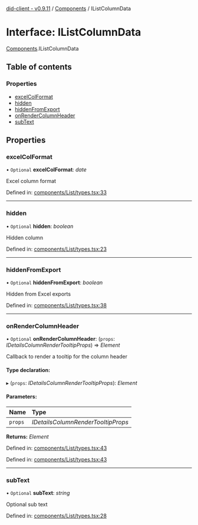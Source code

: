 [did-client - v0.9.11](../README.md) / [Components](../modules/components.md) / IListColumnData

# Interface: IListColumnData

[Components](../modules/components.md).IListColumnData

## Table of contents

### Properties

- [excelColFormat](components.ilistcolumndata.md#excelcolformat)
- [hidden](components.ilistcolumndata.md#hidden)
- [hiddenFromExport](components.ilistcolumndata.md#hiddenfromexport)
- [onRenderColumnHeader](components.ilistcolumndata.md#onrendercolumnheader)
- [subText](components.ilistcolumndata.md#subtext)

## Properties

### excelColFormat

• `Optional` **excelColFormat**: *date*

Excel column format

Defined in: [components/List/types.tsx:33](https://github.com/Puzzlepart/did/blob/dev/client/components/List/types.tsx#L33)

___

### hidden

• `Optional` **hidden**: *boolean*

Hidden column

Defined in: [components/List/types.tsx:23](https://github.com/Puzzlepart/did/blob/dev/client/components/List/types.tsx#L23)

___

### hiddenFromExport

• `Optional` **hiddenFromExport**: *boolean*

Hidden from Excel exports

Defined in: [components/List/types.tsx:38](https://github.com/Puzzlepart/did/blob/dev/client/components/List/types.tsx#L38)

___

### onRenderColumnHeader

• `Optional` **onRenderColumnHeader**: (`props`: *IDetailsColumnRenderTooltipProps*) => *Element*

Callback to render a tooltip for the column header

#### Type declaration:

▸ (`props`: *IDetailsColumnRenderTooltipProps*): *Element*

#### Parameters:

Name | Type |
:------ | :------ |
`props` | *IDetailsColumnRenderTooltipProps* |

**Returns:** *Element*

Defined in: [components/List/types.tsx:43](https://github.com/Puzzlepart/did/blob/dev/client/components/List/types.tsx#L43)

Defined in: [components/List/types.tsx:43](https://github.com/Puzzlepart/did/blob/dev/client/components/List/types.tsx#L43)

___

### subText

• `Optional` **subText**: *string*

Optional sub text

Defined in: [components/List/types.tsx:28](https://github.com/Puzzlepart/did/blob/dev/client/components/List/types.tsx#L28)
